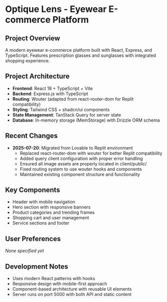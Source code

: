 # Optique Lens - Eyewear E-commerce Platform

## Project Overview
A modern eyewear e-commerce platform built with React, Express, and TypeScript. Features prescription glasses and sunglasses with integrated shopping experience.

## Project Architecture
- **Frontend**: React 18 + TypeScript + Vite
- **Backend**: Express.js with TypeScript
- **Routing**: Wouter (adapted from react-router-dom for Replit compatibility)
- **Styling**: Tailwind CSS + shadcn/ui components
- **State Management**: TanStack Query for server state
- **Database**: In-memory storage (MemStorage) with Drizzle ORM schema

## Recent Changes
- **2025-07-20**: Migrated from Lovable to Replit environment
  - Replaced react-router-dom with wouter for better Replit compatibility
  - Added query client configuration with proper error handling
  - Ensured all image assets are properly located in client/public/
  - Fixed routing system to use wouter hooks and components
  - Maintained existing component structure and functionality

## Key Components
- Header with mobile navigation
- Hero section with responsive banners
- Product categories and trending frames
- Shopping cart and user management
- Service sections and footer

## User Preferences
*None specified yet*

## Development Notes
- Uses modern React patterns with hooks
- Responsive design with mobile-first approach
- Component-based architecture with reusable UI elements
- Server runs on port 5000 with both API and static content
